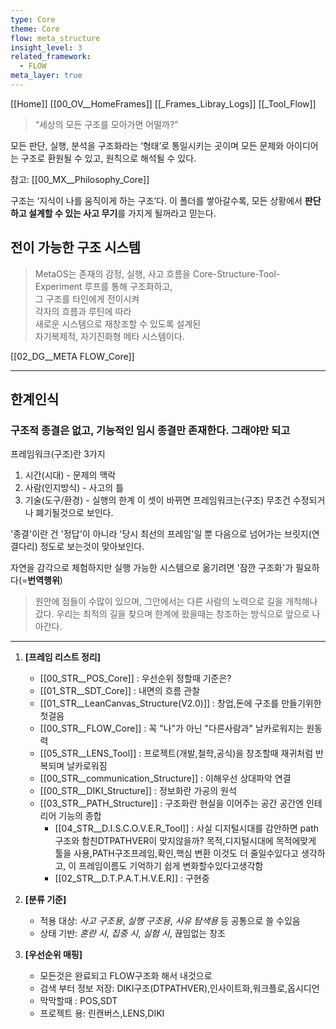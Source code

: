 ```yaml
---
type: Core
theme: Core
flow: meta_structure
insight_level: 3
related_framework:
  - FLOW
meta_layer: true
---
```


[[Home]]
[[00_OV__HomeFrames]]
[[_Frames_Libray_Logs]]
[[_Tool_Flow]]


> “세상의 모든 구조를 모아가면 어떨까?”

모든 판단, 실행, 분석을 구조화라는 ‘형태’로 통일시키는 곳이며
모든 문제와 아이디어는 구조로 환원될 수 있고, 원칙으로 해석될 수 있다.

참고: [[00_MX__Philosophy_Core]]

구조는 ‘지식이 나를 움직이게 하는 구조’다.
이 폴더를 쌓아갈수록, 모든 상황에서 **판단하고 설계할 수 있는 사고 무기**를 가지게 될꺼라고 믿는다.

## 전이 가능한 구조 시스템

>MetaOS는 존재의 감정, 실행, 사고 흐름을 
>Core-Structure-Tool-Experiment 루프를 통해 구조화하고,  
>그 구조를 타인에게 전이시켜  
>각자의 흐름과 루틴에 따라  
>새로운 시스템으로 재창조할 수 있도록 설계된  
>자기복제적, 자기진화형 메타 시스템이다.

[[02_DG__META FLOW_Core]]

---

## 한계인식

### 구조적 종결은 없고, 기능적인 임시 종결만 존재한다. 그래야만 되고

프레임워크(구조)란 3가지
1. 시간(시대) - 문제의 맥락
2. 사람(인지방식) - 사고의 틀
3. 기술(도구/환경) - 실행의 한계
이 셋이 바뀌면 프레임워크는(구조) 무조건 수정되거나 폐기될것으로 보인다.

'종결'이란 건 '정답'이 아니라 '당시 최선의 프레임'일 뿐 다음으로 넘어가는 브릿지(연결다리) 정도로 보는것이 맞아보인다.

자연을 감각으로 체험하지만
실행 가능한 시스템으로 옮기려면 '잠깐 구조화'가 필요하다(=**번역행위**)

>원안에 점들이 수많이 있으며, 그안에서는 다른 사람의 노력으로 길을 개척해나갔다. 우리는 최적의 길을 찾으며 한계에 왔을때는 창조하는 방식으로 앞으로 나아간다.

---



1. **[프레임 리스트 정리]**
    
    - [[00_STR__POS_Core]] : 우선순위 정할때 기준은?
    - [[01_STR__SDT_Core]] : 내면의 흐름 관찰
    - [[01_STR__LeanCanvas_Structure(V2.0)]] : 창업,돈에 구조를 만들기위한 첫걸음
    - [[00_STR__FLOW_Core]] : 꼭 "나"가 아닌 "다른사람과" 날카로워지는 원동력 
    - [[05_STR__LENS_Tool]] : 프로젝트(개발,철학,공식)을 창조할때 재귀처럼 반복되며 날카로워짐
    - [[00_STR__communication_Structure]] : 이해우선 상대파악 연결
    - [[00_STR__DIKI_Structure]] : 정보화란 가공의 원석
    - [[03_STR__PATH_Structure]] : 구조화란 현실을 이어주는 공간 공간엔 인테리어 기능의 종합
        - [[04_STR__D.I.S.C.O.V.E.R_Tool]] : 사실 디지털시대를 감안하면 path구조와 함친DTPATHVER이 맞지않을까? 목적,디지털시대에 목적에맞게 툴을 사용,PATH구조프레임,확인,핵심 변환 이것도 더 줄일수있다고 생각하고, 이 프레임이름도 기억하기 쉽게 변화할수있다고생각함
		- [[02_STR__D.T.P.A.T.H.V.E.R]] : 구현중
2. **[분류 기준]**
    
    - 적용 대상: _사고 구조용_, _실행 구조용_, _사유 탐색용_ 등 공통으로 쓸 수있음
    - 상태 기반: _혼란 시_, _집중 시_, _실험 시_, 끊임없는 창조
        
3. **[우선순위 매핑]**
	- 모든것은 완료되고 FLOW구조화 해서 내것으로 
    - 검색 부터 정보 저장: DIKI구조(DTPATHVER),인사이트화,워크플로,옵시디언
    - 막막할때 : POS,SDT
    - 프로젝트 용: 린캔버스,LENS,DIKI
